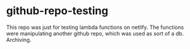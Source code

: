 # github-repo-testing

This repo was just for testing lambda functions on netlify. The functions were manipulating another github repo, which was used as sort of a db. Archiving.
